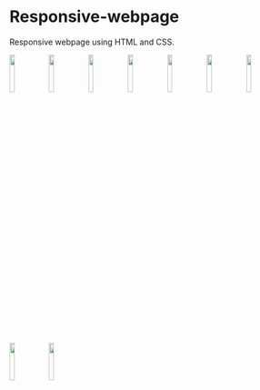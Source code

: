 # Responsive-webpage
Responsive webpage using HTML and CSS.

<img src="https://user-images.githubusercontent.com/73391917/106477754-7e4dca80-64ce-11eb-8124-b41432a8da71.png" width="13%"></img> <img src="https://user-images.githubusercontent.com/73391917/106477836-96bde500-64ce-11eb-849b-e830b8f7c7e3.png" width="13%"></img> <img src="https://user-images.githubusercontent.com/73391917/106479109-f36dcf80-64cf-11eb-8be3-da8cb0f1c2db.png" width="13%"></img> <img src="https://user-images.githubusercontent.com/73391917/106479209-100a0780-64d0-11eb-8de7-3cbe3599e6d3.png" width="13%"></img> <img src="https://user-images.githubusercontent.com/73391917/106479247-1e582380-64d0-11eb-8d6a-fec4c2172164.png" width="13%"></img> <img src="https://user-images.githubusercontent.com/73391917/106479305-3465e400-64d0-11eb-8245-3c5ebbe84c74.png" width="13%"></img> <img src="https://user-images.githubusercontent.com/73391917/106479387-49db0e00-64d0-11eb-8af9-7d5344afe707.png" width="13%"></img> <img src="https://user-images.githubusercontent.com/73391917/106479440-5a8b8400-64d0-11eb-9ea0-a90ea53f8fa9.png" width="13%"></img> <img src="https://user-images.githubusercontent.com/73391917/106479499-67a87300-64d0-11eb-81c0-80ac03fdb9fa.png" width="13%"></img> 
